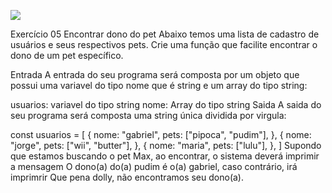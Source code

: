 ![](https://i.imgur.com/xG74tOh.png)

Exercício 05
Encontrar dono do pet
Abaixo temos uma lista de cadastro de usuários e seus respectivos pets. Crie uma função que facilite encontrar o dono de um pet específico.

Entrada
A entrada do seu programa será composta por um objeto que possui uma variavel do tipo nome que é string e um array do tipo string:

usuarios: variavel do tipo string
nome: Array do tipo string
Saida
A saida do seu programa será composta uma string única dividida por virgula:

const usuarios = [
{
nome: "gabriel",
pets: ["pipoca", "pudim"],
},
{
nome: "jorge",
pets: ["wii", "butter"],
},
{
nome: "maria",
pets: ["lulu"],
},
]
Supondo que estamos buscando o pet Max, ao encontrar, o sistema deverá imprimir a mensagem O dono(a) do(a) pudim é o(a) gabriel, caso contrário, irá imprimrir Que pena dolly, não encontramos seu dono(a).
